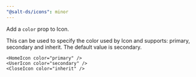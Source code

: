 ```yaml
---
"@salt-ds/icons": minor
---
```


Add a `color` prop to Icon.

This can be used to specify the color used by Icon and supports: primary, secondary and inherit. The default value is secondary.

```tsx
<HomeIcon color="primary" />
<UserIcon color="secondary" />
<CloseIcon color="inherit" />
```
